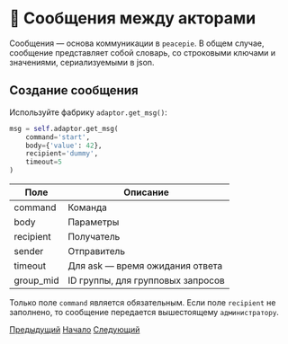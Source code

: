 # 📨 Сообщения между акторами

Сообщения — основа коммуникации в `peacepie`. В общем случае, сообщение представляет собой словарь, со строковыми ключами и значениями, сериализуемыми в json.

## Создание сообщения

Используйте фабрику `adaptor.get_msg()`:

```python
msg = self.adaptor.get_msg(
    command='start',
    body={'value': 42},
    recipient='dummy',
    timeout=5
)
```

Поле      | Описание                          |
----------|-----------------------------------|
command   | Команда                           |
body      | Параметры                         |
recipient | Получатель                        |
sender    | Отправитель                       | 
timeout   | Для ask — время ожидания ответа   |
group_mid | ID группы, для групповых запросов |

Только поле `command` является обязательным.
Если поле `recipient` не заполнено, то сообщение передается вышестоящему `администратору`.


[Предыдущий](actors.md) [Начало](index.md) [Следующий](configuration.md)